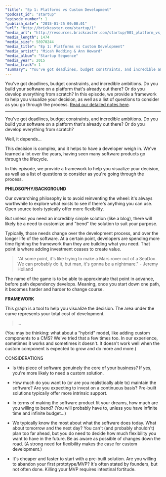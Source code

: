 ```yaml
---
"title": "Ep 1: Platforms vs Custom Development"
"podcast_id": "startup"
"episode_number": 1
"publish_date": "2015-01-25 00:00:01"
"url": "http://brickcaster.com/startup/1"
"media_url": "http://resources.brickcaster.com/startup/001_platform_vs_dev.mp3"
"media_length": 1474
"media_size": 58970244
"media_title": "Ep 1: Platforms vs Custom Development"
"media_artist": "Micah Redding & Ann Howard"
"media_album": "Startup Sequence"
"media_year": 2015
"media_track": 1
"summary": "You've got deadlines, budget constraints, and incredible ambitions. Do you build your software on a platform that's already out there? Or do you develop everything from scratch? In this episode, we provide a framework to help you make your decision."
---
```


You've got deadlines, budget constraints, and incredible ambitions. Do you build your software on a platform that's already out there? Or do you develop everything from scratch? In this episode, we provide a framework to help you visualize your decision, as well as a list of questions to consider as you go through the process. [Read our detailed notes here](http://brickcaster.com/startup/1).

---

You've got deadlines, budget constraints, and incredible ambitions. Do you build your software on a platform that's already out there? Or do you develop everything from scratch?

Well, it depends...

This decision is complex, and it helps to have a developer weigh in. We've learned a lot over the years, having seen many software products go through the lifecycle.

In this episode, we provide a framework to help you visualize your decision, as well as a list of questions to consider as you're going through the process.

**PHILOSOPHY/BACKGROUND**

Our overarching philosophy is to avoid reinventing the wheel:  it's always worthwhile to explore what exists to see if there's anything you can use. Open source tools typically offer more flexibility.

But unless you need an incredibly simple solution (like a blog), there will likely be a need to customize and "bend" the solution to suit your purpose.

Typically, those needs change over the development process, and over the longer life of the software. At a certain point, developers are spending more time fighting the framework than they are building what you need.  That point is where adding investment ceases to create value.

> "At some point, it's like trying to make a Mars rover out of a SeaDoo. We can probably do it, but man, it's gonna be a nightmare." - Jeremy Holland

The name of the game is to be able to approximate that point in advance, before path dependency develops. Meaning, once you start down one path, it becomes harder and harder to change course.

**FRAMEWORK**

This graph is a tool to help you visualize the decision.  The area under the curve represents your total cost of development.

> ...

(You may be thinking: what about a "hybrid" model, like adding custom components to a CMS?  We've tried that a few times too. In our experience, sometimes it works and sometimes it doesn't.  It doesn't work well when the custom component is expected to grow and do more and more.)


CONSIDERATIONS

- Is this piece of software genuinely the core of your business?  If yes, you're more likely to need a custom solution.

- How much do you want to (or are you realistically able to) maintain the software?  Are you expecting to invest on a continuous basis? Pre-built solutions typically offer more intrinsic support.

- In terms of making the software product fit your dreams, how much are you willing to bend?  (You will probably have to, unless you have infinite time and infinite budget...)

-  We typically know the most about what the software does today.  What about tomorrow and the next day?  You can't (and probably shouldn't) plan too far ahead, but you do need to decide how much flexibility you want to have in the future. Be as aware as possible of changes down the road.  (A strong need for flexibility makes the case for custom development.)

-  It's cheaper and faster to start with a pre-built solution.  Are you willing to abandon your first prototype/MVP? It's often stated by founders, but not often done. Killing your MVP requires intestinal fortitude.



